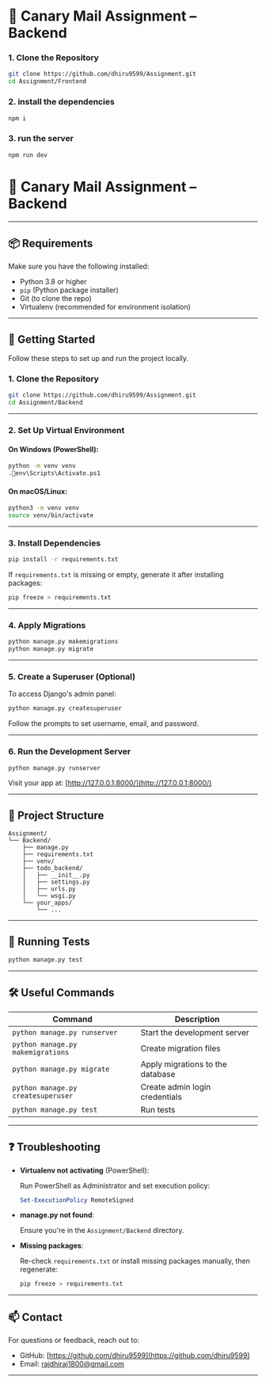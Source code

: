 # 📨 Canary Mail Assignment – Backend

### 1. Clone the Repository

```bash
git clone https://github.com/dhiru9599/Assignment.git
cd Assignment/Frontend
```

### 2. install the dependencies

```bash
npm i
```

### 3. run the server

```bash
npm run dev
```




# 📨 Canary Mail Assignment – Backend


---

## 📦 Requirements

Make sure you have the following installed:

- Python 3.8 or higher
- `pip` (Python package installer)
- Git (to clone the repo)
- Virtualenv (recommended for environment isolation)

---

## 🚀 Getting Started

Follow these steps to set up and run the project locally.

### 1. Clone the Repository

```bash
git clone https://github.com/dhiru9599/Assignment.git
cd Assignment/Backend
```

---

### 2. Set Up Virtual Environment

#### On Windows (PowerShell):

```bash
python -m venv venv
.env\Scripts\Activate.ps1
```

#### On macOS/Linux:

```bash
python3 -m venv venv
source venv/bin/activate
```

---

### 3. Install Dependencies

```bash
pip install -r requirements.txt
```

If `requirements.txt` is missing or empty, generate it after installing packages:

```bash
pip freeze > requirements.txt
```

---

### 4. Apply Migrations

```bash
python manage.py makemigrations
python manage.py migrate
```

---

### 5. Create a Superuser (Optional)

To access Django's admin panel:

```bash
python manage.py createsuperuser
```

Follow the prompts to set username, email, and password.

---

### 6. Run the Development Server

```bash
python manage.py runserver
```

Visit your app at: [http://127.0.0.1:8000/](http://127.0.0.1:8000/)

---

## 🧭 Project Structure

```plaintext
Assignment/
└── Backend/
    ├── manage.py
    ├── requirements.txt
    ├── venv/
    ├── todo_backend/
    │   ├── __init__.py
    │   ├── settings.py
    │   ├── urls.py
    │   └── wsgi.py
    └── your_apps/
        └── ...
```

---

## 🧪 Running Tests

```bash
python manage.py test
```

---

## 🛠 Useful Commands

| Command                            | Description                        |
|-----------------------------------|------------------------------------|
| `python manage.py runserver`      | Start the development server       |
| `python manage.py makemigrations` | Create migration files             |
| `python manage.py migrate`        | Apply migrations to the database   |
| `python manage.py createsuperuser`| Create admin login credentials     |
| `python manage.py test`           | Run tests                          |

---

## ❓ Troubleshooting

- **Virtualenv not activating** (PowerShell):

  Run PowerShell as Administrator and set execution policy:

  ```powershell
  Set-ExecutionPolicy RemoteSigned
  ```

- **manage.py not found**:

  Ensure you're in the `Assignment/Backend` directory.

- **Missing packages**:

  Re-check `requirements.txt` or install missing packages manually, then regenerate:

  ```bash
  pip freeze > requirements.txt
  ```

---

## 📫 Contact

For questions or feedback, reach out to:

- GitHub: [https://github.com/dhiru9599](https://github.com/dhiru9599)
- Email: rajdhiraj1800@gmail.com

---

